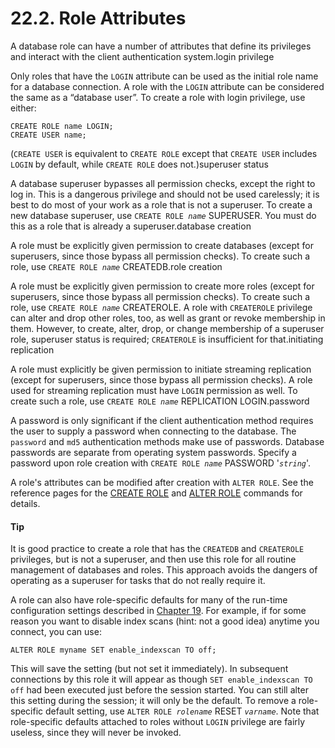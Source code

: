 # 22.2. Role Attributes

A database role can have a number of attributes that define its privileges and interact with the client authentication system.login privilege

Only roles that have the `LOGIN` attribute can be used as the initial role name for a database connection. A role with the `LOGIN` attribute can be considered the same as a “database user”. To create a role with login privilege, use either:

```
CREATE ROLE name LOGIN;
CREATE USER name;
```

(`CREATE USER` is equivalent to `CREATE ROLE` except that `CREATE USER` includes `LOGIN` by default, while `CREATE ROLE` does not.)superuser status

A database superuser bypasses all permission checks, except the right to log in. This is a dangerous privilege and should not be used carelessly; it is best to do most of your work as a role that is not a superuser. To create a new database superuser, use `CREATE ROLE `_`name`_ SUPERUSER. You must do this as a role that is already a superuser.database creation

A role must be explicitly given permission to create databases (except for superusers, since those bypass all permission checks). To create such a role, use `CREATE ROLE `_`name`_ CREATEDB.role creation

A role must be explicitly given permission to create more roles (except for superusers, since those bypass all permission checks). To create such a role, use `CREATE ROLE `_`name`_ CREATEROLE. A role with `CREATEROLE` privilege can alter and drop other roles, too, as well as grant or revoke membership in them. However, to create, alter, drop, or change membership of a superuser role, superuser status is required; `CREATEROLE` is insufficient for that.initiating replication

A role must explicitly be given permission to initiate streaming replication (except for superusers, since those bypass all permission checks). A role used for streaming replication must have `LOGIN` permission as well. To create such a role, use `CREATE ROLE `_`name`_ REPLICATION LOGIN.password

A password is only significant if the client authentication method requires the user to supply a password when connecting to the database. The `password` and `md5` authentication methods make use of passwords. Database passwords are separate from operating system passwords. Specify a password upon role creation with `CREATE ROLE `_`name`_ PASSWORD '_`string`_'.

A role's attributes can be modified after creation with `ALTER ROLE`. See the reference pages for the [CREATE ROLE](https://www.postgresql.org/docs/12/sql-createrole.html) and [ALTER ROLE](https://www.postgresql.org/docs/12/sql-alterrole.html) commands for details.

#### Tip

It is good practice to create a role that has the `CREATEDB` and `CREATEROLE` privileges, but is not a superuser, and then use this role for all routine management of databases and roles. This approach avoids the dangers of operating as a superuser for tasks that do not really require it.

A role can also have role-specific defaults for many of the run-time configuration settings described in [Chapter 19](https://www.postgresql.org/docs/12/runtime-config.html). For example, if for some reason you want to disable index scans (hint: not a good idea) anytime you connect, you can use:

```
ALTER ROLE myname SET enable_indexscan TO off;
```

This will save the setting (but not set it immediately). In subsequent connections by this role it will appear as though `SET enable_indexscan TO off` had been executed just before the session started. You can still alter this setting during the session; it will only be the default. To remove a role-specific default setting, use `ALTER ROLE `_`rolename`_ RESET _`varname`_. Note that role-specific defaults attached to roles without `LOGIN` privilege are fairly useless, since they will never be invoked.
